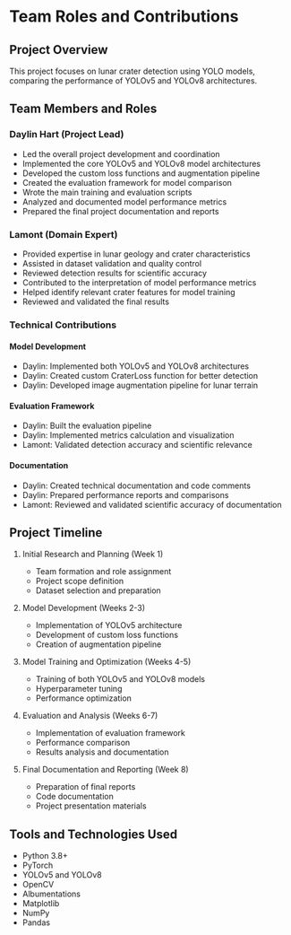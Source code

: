 # Team Roles and Contributions

## Project Overview

This project focuses on lunar crater detection using YOLO models, comparing the performance of YOLOv5 and YOLOv8 architectures.

## Team Members and Roles

### Daylin Hart (Project Lead)

- Led the overall project development and coordination
- Implemented the core YOLOv5 and YOLOv8 model architectures
- Developed the custom loss functions and augmentation pipeline
- Created the evaluation framework for model comparison
- Wrote the main training and evaluation scripts
- Analyzed and documented model performance metrics
- Prepared the final project documentation and reports

### Lamont (Domain Expert)

- Provided expertise in lunar geology and crater characteristics
- Assisted in dataset validation and quality control
- Reviewed detection results for scientific accuracy
- Contributed to the interpretation of model performance metrics
- Helped identify relevant crater features for model training
- Reviewed and validated the final results

### Technical Contributions

#### Model Development

- Daylin: Implemented both YOLOv5 and YOLOv8 architectures
- Daylin: Created custom CraterLoss function for better detection
- Daylin: Developed image augmentation pipeline for lunar terrain

#### Evaluation Framework

- Daylin: Built the evaluation pipeline
- Daylin: Implemented metrics calculation and visualization
- Lamont: Validated detection accuracy and scientific relevance

#### Documentation

- Daylin: Created technical documentation and code comments
- Daylin: Prepared performance reports and comparisons
- Lamont: Reviewed and validated scientific accuracy of documentation

## Project Timeline

1. Initial Research and Planning (Week 1)

   - Team formation and role assignment
   - Project scope definition
   - Dataset selection and preparation

2. Model Development (Weeks 2-3)

   - Implementation of YOLOv5 architecture
   - Development of custom loss functions
   - Creation of augmentation pipeline

3. Model Training and Optimization (Weeks 4-5)

   - Training of both YOLOv5 and YOLOv8 models
   - Hyperparameter tuning
   - Performance optimization

4. Evaluation and Analysis (Weeks 6-7)

   - Implementation of evaluation framework
   - Performance comparison
   - Results analysis and documentation

5. Final Documentation and Reporting (Week 8)
   - Preparation of final reports
   - Code documentation
   - Project presentation materials

## Tools and Technologies Used

- Python 3.8+
- PyTorch
- YOLOv5 and YOLOv8
- OpenCV
- Albumentations
- Matplotlib
- NumPy
- Pandas
